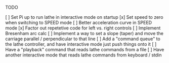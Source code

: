 TODO

[ ] Set Pi up to run lathe in interactive mode on startup
[x] Set speed to zero when switching to SPEED mode
[ ] Better acceleration curve in SPEED mode
[x] Factor out repetetive code for left vs. right controls
[ ] Implement Bresenham arc calc
[ ] Implement a way to set a slope (taper) and move the carriage parallel / perpendicular to that line
[ ] Add a "command queue" to the lathe controller, and have interactive mode just push things onto it
[ ] Have a "playback" command that reads lathe commands from a file
[ ] Have another interactive mode that reads lathe commands from keyboard / stdin

